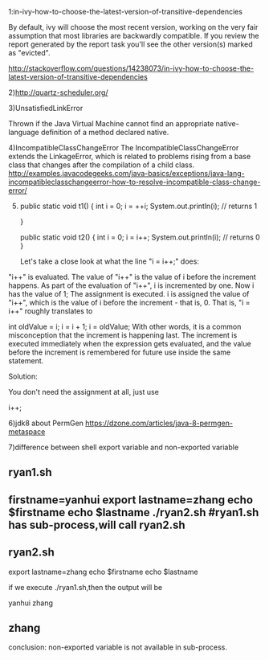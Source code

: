  1:in-ivy-how-to-choose-the-latest-version-of-transitive-dependencies
 
 By default, ivy will choose the most recent version, working on the very fair assumption that most libraries are backwardly compatible. If you review the report generated by the report task you'll see the other version(s) marked as "evicted".
 
 http://stackoverflow.com/questions/14238073/in-ivy-how-to-choose-the-latest-version-of-transitive-dependencies


2)http://quartz-scheduler.org/

3)UnsatisfiedLinkError

Thrown if the Java Virtual Machine cannot find an appropriate native-language definition of a method declared native.

4)IncompatibleClassChangeError
The IncompatibleClassChangeError extends the LinkageError, which is related to problems rising from a base class that changes after the compilation of a child class.
http://examples.javacodegeeks.com/java-basics/exceptions/java-lang-incompatibleclasschangeerror-how-to-resolve-incompatible-class-change-error/


5)
	public static void t1() {
		int i = 0;
		i = ++i;
		System.out.println(i); // returns 1

	}

	public static void t2() {
		int i = 0;
		i = i++;
		System.out.println(i); // returns 0
	}
	
	Let's take a close look at what the line "i = i++;" does:

"i++" is evaluated. The value of "i++" is the value of i before the increment happens.
As part of the evaluation of "i++", i is incremented by one. Now i has the value of 1;
The assignment is executed. i is assigned the value of "i++", which is the value of i before the increment - that is, 0.
That is, "i = i++" roughly translates to

int oldValue = i; 
i = i + 1;
i = oldValue; 
With other words, it is a common misconception that the increment is happening last. The increment is executed immediately when the expression gets evaluated, and the value before the increment is remembered for future use inside the same statement.

Solution:

You don't need the assignment at all, just use

i++;

6)jdk8 about PermGen
https://dzone.com/articles/java-8-permgen-metaspace

7)difference between  shell export variable and non-exported variable

ryan1.sh
------------------------------------------
firstname=yanhui
export lastname=zhang
echo $firstname
echo $lastname
./ryan2.sh   #ryan1.sh has sub-process,will call ryan2.sh
---------------
ryan2.sh
-------------------------------------------
export lastname=zhang
echo $firstname
echo $lastname

if we execute ./ryan1.sh,then the output will be

yanhui
zhang

zhang
--------------------------------------------------------------------
conclusion: non-exported variable is not available in sub-process.















